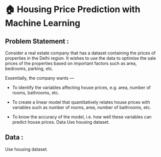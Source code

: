 # 🏠 Housing Price Prediction with Machine Learning 

## Problem Statement : 

Consider a real estate company that has a dataset containing the prices of properties in the Delhi region. It wishes to use the data to optimise the sale prices of the properties based on important factors such as area, bedrooms, parking, etc. 

Essentially, the company wants —  

* To identify the variables affecting house prices, e.g. area, number of rooms, bathrooms, etc.  

* To create a linear model that quantitatively relates house prices with variables such as number of rooms, area, number of bathrooms, etc.  

* To know the accuracy of the model, i.e. how well these variables can predict house prices.  Data Use housing dataset.


## Data :

Use housing dataset.
